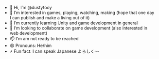 - 👋 Hi, I’m @dustytooy
- 👀 I’m interested in games, playing, watching, making (hope that one day I can publish and make a living out of it)
- 🌱 I’m currently learning Unity and game development in general
- 💞️ I’m looking to collaborate on game development (also interested in web development)
- 📫 I'm am not ready to be reached
- 😄 Pronouns: He/him
- ⚡ Fun fact: I can speak Japanese よろしく～

<!---
dustytooy/dustytooy is a ✨ special ✨ repository because its `README.md` (this file) appears on your GitHub profile.
You can click the Preview link to take a look at your changes.
--->
